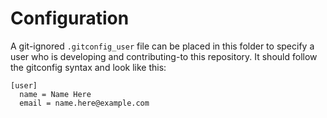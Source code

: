 # Configuration

A git-ignored `.gitconfig_user` file can be placed in this folder to specify a
user who is developing and contributing-to this repository.  It should follow
the gitconfig syntax and look like this:

```(text)
[user]
  name = Name Here
  email = name.here@example.com
```
